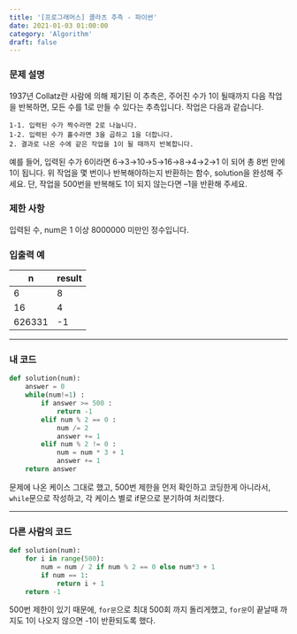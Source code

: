 ```yaml
---
title: '[프로그래머스] 콜라츠 추측 - 파이썬'
date: 2021-01-03 01:00:00
category: 'Algorithm'
draft: false
---
```

### 문제 설명
1937년 Collatz란 사람에 의해 제기된 이 추측은, 주어진 수가 1이 될때까지 다음 작업을 반복하면, 모든 수를 1로 만들 수 있다는 추측입니다. 작업은 다음과 같습니다.

```
1-1. 입력된 수가 짝수라면 2로 나눕니다. 
1-2. 입력된 수가 홀수라면 3을 곱하고 1을 더합니다.
2. 결과로 나온 수에 같은 작업을 1이 될 때까지 반복합니다.
```
예를 들어, 입력된 수가 6이라면 6→3→10→5→16→8→4→2→1 이 되어 총 8번 만에 1이 됩니다. 위 작업을 몇 번이나 반복해야하는지 반환하는 함수, solution을 완성해 주세요. 단, 작업을 500번을 반복해도 1이 되지 않는다면 –1을 반환해 주세요.


### 제한 사항
입력된 수, num은 1 이상 8000000 미만인 정수입니다.


### 입출력 예
|n	|result|
|---|---|
|6	|8|
|16|	4|
|626331|	-1|
---


###  내 코드 
```python
def solution(num):
    answer = 0
    while(num!=1) :
        if answer >= 500 :
            return -1
        elif num % 2 == 0 :
            num /= 2
            answer += 1
        elif num % 2 != 0 :
            num = num * 3 + 1
            answer += 1
    return answer
```
문제에 나온 케이스 그대로 했고, 500번 제한을 먼저 확인하고 코딩한게 아니라서, `while`문으로 작성하고, 각 케이스 별로 if문으로 분기하여 처리했다.


---


### 다른 사람의 코드
```python
def solution(num):
    for i in range(500):
        num = num / 2 if num % 2 == 0 else num*3 + 1
        if num == 1:
            return i + 1
    return -1
```
500번 제한이 있기 때문에, `for문`으로 최대 500회 까지 돌리게했고, `for문`이 끝날때 까지도 1이 나오지 않으면 -1이 반환되도록 했다.